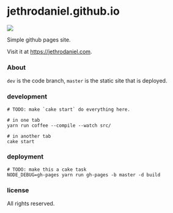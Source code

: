 # jethrodaniel.github.io

![](https://github.com/jethrodaniel/productivity/workflows/build/badge.svg)

Simple github pages site.

Visit it at <https://jethrodaniel.com>.

### About

`dev` is the code branch, `master` is the static site that is deployed.

### development

```
# TODO: make `cake start` do everything here.

# in one tab
yarn run coffee --compile --watch src/

# in another tab
cake start
```

### deployment

```
# TODO: make this a cake task
NODE_DEBUG=gh-pages yarn run gh-pages -b master -d build
```

### license

All rights reserved.

